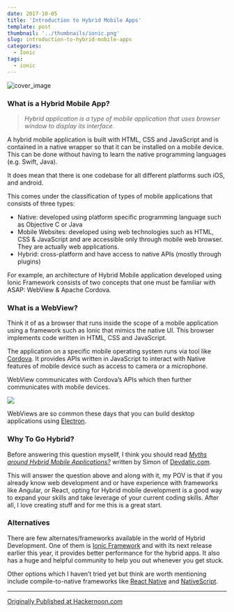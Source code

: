 ```yaml
---
date: 2017-10-05
title: 'Introduction to Hybrid Mobile Apps'
template: post
thumbnail: '../thumbnails/ionic.png'
slug: introduction-to-hybrid-mobile-apps
categories:
  - Ionic
tags:
  - ionic
---
```


![cover_image](https://miro.medium.com/max/1400/1*IDiX4JXxmO8E_d__O1lsTA.jpeg)

### What is a Hybrid Mobile App?

> _Hybrid application is a type of mobile application that uses browser window to display its interface._

A hybrid mobile application is built with HTML, CSS and JavaScript and is contained in a native wrapper so that it can be installed on a mobile device. This can be done without having to learn the native programming languages (e.g. Swift, Java).

It does mean that there is one codebase for all different platforms such iOS, and android.

This comes under the classification of types of mobile applications that consists of three types:

- Native: developed using platform specific programming language such as Objective C or Java
- Mobile Websites: developed using web technologies such as HTML, CSS & JavaScript and are accessible only through mobile web browser. They are actually web applications.
- Hybrid: cross-platform and have access to native APIs (mostly through plugins)

For example, an architecture of Hybrid Mobile application developed using Ionic Framework consists of two concepts that one must be familiar with ASAP: WebView & Apache Cordova.

### What is a WebView?

Think it of as a browser that runs inside the scope of a mobile application using a framework such as Ionic that mimics the native UI. This browser implements code written in HTML, CSS and JavaScript.

The application on a specific mobile operating system runs via tool like [Cordova](https://cordova.apache.org/). It provides APIs written in JavaScript to interact with Native features of mobile device such as access to camera or a microphone.

WebView communicates with Cordova’s APIs which then further communicates with mobile devices.

![](https://cdn-images-1.medium.com/max/800/1*hdwWntqxD-qOL8vf87DmAQ.png)

WebViews are so common these days that you can build desktop applications using [Electron](http://electron.atom.io/).

### Why To Go Hybrid?

Before answering this question mysellf, I think you should read [_Myths around Hybrid Mobile Applications?_](https://devdactic.com/myth-hybrid-development/) written by Simon of [Devdatic.com](https://devdactic.com/).

This will answer the question above and along with it, my POV is that if you already know web development and or have experience with frameworks like Angular, or React, opting for Hybrid mobile development is a good way to expand your skills and take leverage of your current coding skills. After all, I love creating stuff and for me this is a great start.

### Alternatives

There are few alternates/frameworks available in the world of Hybrid Development. One of them is [Ionic Framework](https://ionicframework.com/) and with its next release earlier this year, it provides better performance for the hybrid apps. It also has a huge and helpful community to help you out whenever you get stuck.

Other options which I haven’t tried yet but think are worth mentioning include compile-to-native frameworks like [React Native](https://facebook.github.io/react-native/) and [NativeScript](https://www.nativescript.org/).

---

[Originally Published at Hackernoon.com](https://medium.com/hackernoon/introduction-to-hybrid-mobile-apps-c97720b30557)
